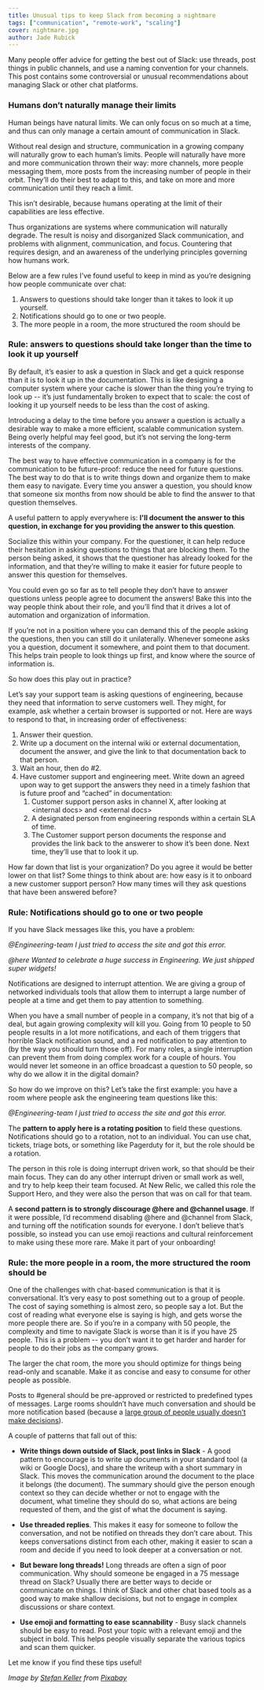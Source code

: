 ```yaml
---
title: Unusual tips to keep Slack from becoming a nightmare
tags: ["communication", "remote-work", "scaling"]
cover: nightmare.jpg
author: Jade Rubick
---
```


Many people offer advice for getting the best out of Slack: use threads, post things in public channels, and use a naming convention for your channels. This post contains some  controversial or unusual recommendations about managing Slack or other chat platforms. 

<re-img src="nightmare.jpg"></re-img>

### Humans don’t naturally manage their limits

Human beings have natural limits. We can only focus on so much at a time, and thus can only manage a certain amount of communication in Slack.

Without real design and structure, communication in a growing company will naturally grow to each human’s limits. People will naturally have more and more communication thrown their way: more channels, more people messaging them, more posts from the increasing number of people in their orbit. They’ll do their best to adapt to this, and take on more and more communication until they reach a limit. 

This isn’t desirable, because humans operating at the limit of their capabilities are less effective. 

Thus organizations are systems where communication will naturally degrade. The result is noisy and disorganized Slack communication, and problems with alignment, communication, and focus. Countering that requires design, and an awareness of the underlying principles governing how humans work. 

Below are a few rules I’ve found useful to keep in mind as you’re designing how people communicate over chat: 

1. Answers to questions should take longer than it takes to look it up yourself.
2. Notifications should go to one or two people.
3. The more people in a room, the more structured the room should be


### Rule: answers to questions should take longer than the time to look it up yourself

By default, it’s easier to ask a question in Slack and get a quick response than it is to look it up in the documentation. This is like designing a computer system where your cache is slower than the thing you’re trying to look up -- it’s just fundamentally broken to expect that to scale: the cost of looking it up yourself needs to be less than the cost of asking. 

Introducing a delay to the time before you answer a question is actually a desirable way to make a more efficient, scalable communication system. Being overly helpful may feel good, but it’s not serving the long-term interests of the company. 

The best way to have effective communication in a company is for the communication to be future-proof: reduce the need for future questions. The best way to do that is to write things down and organize them to make them easy to navigate. Every time you answer a question, you should know that someone six months from now should be able to find the answer to that question themselves. 

A useful pattern to apply everywhere is: **I'll document the answer to this question, in exchange for you providing the answer to this question**. 

Socialize this within your company. For the questioner, it can help reduce their hesitation in asking questions to things that are blocking them. To the person being asked, it shows that the questioner has already looked for the information, and that they’re willing to make it easier for future people to answer this question for themselves. 

You could even go so far as to tell people they don’t have to answer questions unless people agree to document the answers! Bake this into the way people think about their role, and you’ll find that it drives a lot of automation and organization of information. 

If you’re not in a position where you can demand this of the people asking the questions, then you can still do it unilaterally. Whenever someone asks you a question, document it somewhere, and point them to that document. This helps train people to look things up first, and know where the source of information is. 

So how does this play out in practice?

Let’s say your support team is asking questions of engineering, because they need that information to serve customers well. They might, for example, ask whether a certain browser is supported or not. Here are ways to respond to that, in increasing order of effectiveness:



1. Answer their question.
2. Write up a document on the internal wiki or external documentation, document the answer, and give the link to that documentation back to that person.
3. Wait an hour, then do #2. 
4. Have customer support and engineering meet. Write down an agreed upon way to get support the answers they need in a timely fashion that is future proof and “cached” in documentation:
    1. Customer support person asks in channel X, after looking at &lt;internal docs> and &lt;external docs>
    2. A designated person from engineering responds within a certain SLA of time.
    3. The Customer support person documents the response and provides the link back to the answerer to show it’s been done. Next time, they’ll use that to look it up.

How far down that list is your organization? Do you agree it would be better lower on that list? Some things to think about are: how easy is it to onboard a new customer support person? How many times will they ask questions that have been answered before? 


### Rule: Notifications should go to one or two people

If you have Slack messages like this, you have a problem:

_@Engineering-team I just tried to access the site and got this error._

_@here Wanted to celebrate a huge success in Engineering. We just shipped super widgets!_

Notifications are designed to interrupt attention. We are giving a group of networked individuals tools that allow them to interrupt a large number of people at a time and get them to pay attention to something. 

When you have a small number of people in a company, it’s not that big of a deal, but again growing complexity will kill you. Going from 10 people to 50 people results in a lot more notifications, and each of them triggers that horrible Slack notification sound, and a red notification to pay attention to (by the way you should turn those off). For many roles, a single interruption can prevent them from doing complex work for a couple of hours. You would never let someone in an office broadcast a question to 50 people, so why do we allow it in the digital domain? 

So how do we improve on this? Let’s take the first example: you have a room where people ask the engineering team questions like this: 

_@Engineering-team I just tried to access the site and got this error._

The **pattern to apply here is a rotating position** to field these questions. Notifications should go to a rotation, not to an individual. You can use chat, tickets, triage bots, or something like Pagerduty for it, but the role should be a rotation. 

The person in this role is doing interrupt driven work, so that should be their main focus. They can do any other interrupt driven or small work as well, and try to help keep their team focused. At New Relic, we called this role the Support Hero, and they were also the person that was on call for that team. 

A **second pattern is to strongly discourage @here and @channel usage**. If it were possible, I’d recommend disabling @here and @channel from Slack, and turning off the notification sounds for everyone. I don’t believe that’s possible, so instead you can use emoji reactions and cultural reinforcement to make using these more rare. Make it part of your onboarding!


### Rule: the more people in a room, the more structured the room should be

One of the challenges with chat-based communication is that it is conversational. It’s very easy to post something out to a group of people. The cost of saying something is almost zero, so people say a lot. But the cost of reading what everyone else is saying is high, and gets worse the more people there are. So if you’re in a company with 50 people, the complexity and time to navigate Slack is worse than it is if you have 25 people. This is a problem -- you don’t want it to get harder and harder for people to do their jobs as the company grows. 

The larger the chat room, the more you should optimize for things being read-only and scanable. Make it as concise and easy to consume for other people as possible. 

Posts to #general should be pre-approved or restricted to predefined types of messages. Large rooms shouldn’t have much conversation and should be more notification based (because a [large group of people usually doesn’t make decisions](/the-rule-of-eight-for-strong-decision-making-meetings/)). 

A couple of patterns that fall out of this:

* **Write things down outside of Slack, post links in Slack** - A good pattern to encourage is to write up documents in your standard tool (a wiki or Google Docs), and share the writeup with a short summary in Slack. This moves the communication around the document to the place it belongs (the document). The summary should give the person enough context so they can decide whether or not to engage with the document, what timeline they should do so, what actions are being requested of them, and the gist of what the document is saying. 

* **Use threaded replies**. This makes it easy for someone to follow the conversation, and not be notified on threads they don’t care about. This keeps conversations distinct from each other, making it easier to scan a room and decide if you need to look deeper at a conversation or not.

* **But beware long threads!** Long threads are often a sign of poor communication. Why should someone be engaged in a 75 message thread on Slack? Usually there are better ways to decide or communicate on things. I think of Slack and other chat based tools as a good way to make shallow decisions, but not to engage in complex discussions or share context.

* **Use emoji and formatting to ease scannability** - Busy slack channels should be easy to read. Post your topic with a relevant emoji and the subject in bold. This helps people visually separate the various topics and scan them quicker.



Let me know if you find these tips useful!


_Image by <a href="https://pixabay.com/users/kellepics-4893063/">Stefan Keller</a> from <a href="https://pixabay.com/">Pixabay</a>_